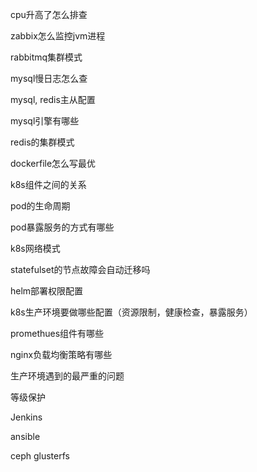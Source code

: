 cpu升高了怎么排查

zabbix怎么监控jvm进程

rabbitmq集群模式

mysql慢日志怎么查

mysql, redis主从配置

mysql引擎有哪些

redis的集群模式

dockerfile怎么写最优

k8s组件之间的关系

pod的生命周期

pod暴露服务的方式有哪些

k8s网络模式

statefulset的节点故障会自动迁移吗

helm部署权限配置

k8s生产环境要做哪些配置（资源限制，健康检查，暴露服务）

promethues组件有哪些

nginx负载均衡策略有哪些

生产环境遇到的最严重的问题

等级保护

Jenkins

ansible

ceph glusterfs